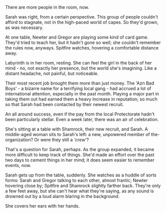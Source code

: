 There are more people in the room, now. 

Sarah was right, from a certain perspective. This group of people couldn't afford to stagnate, not in the high-paced world of capes. So they'd grown, as was necessary.

At one table, Newter and Gregor are playing some kind of card game. They'd tried to teach her, but it hadn't gone so well; she couldn't remember the rules now, anyways. Spitfire watches, hovering a comfortable distance away.

Labyrinth is in her room, resting. She can feel the girl in the back of her mind - no, not exactly her presence, but the world she's imagining. Like a distant headache, not painful, but noticeable.

Their most recent job brought them more than just money. The 'Azn Bad Boys' - a bizarre name for a terrifying local gang - had accrued a lot of international attention, especially in the past month. Playing a major part in taking them out had earned them a heavy increase in reputation; so much so that Sarah had been contacted by their newest recruit.

An all around success, even if the pay from the local Protectorate hadn't been particularly stellar. Even a week later, there was an air of celebration.

She's sitting at a table with Shamrock, their new recruit, and Sarah. A middle-aged woman sits to Sarah's left: a new, unpowered member of the- organization? Or were they still a *'crew'*?

That's a question for Sarah, perhaps. As the group expanded, it became more difficult to keep track of things. She'd made an effort over the past two days to cement things in her mind; it does seem easier to remember events, now.

Sarah gets up from the table, suddenly. She watches as a huddle of sorts forms: Sarah and Gregor talking to each other, almost frantic; Newter hovering close by; Spitfire and Shamrock slightly farther back. They're only a few feet away, but she can't hear what they're saying, as any sound is drowned out by a loud alarm blaring in the background.

She covers her ears with her hands.